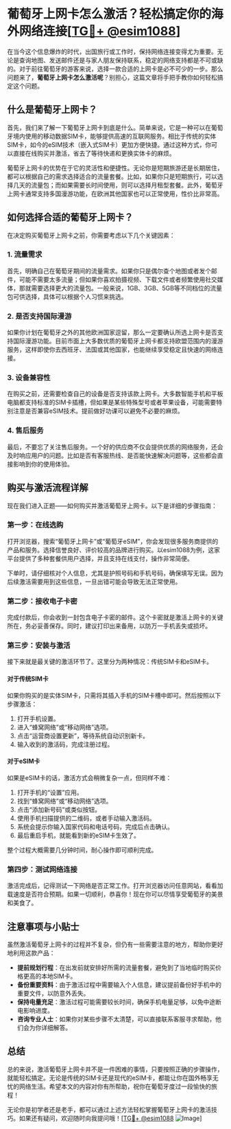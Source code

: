 # 葡萄牙上网卡怎么激活？轻松搞定你的海外网络连接[[TG💪+ @esim1088](https://t.me/s/esim1088)]

在当今这个信息爆炸的时代，出国旅行或工作时，保持网络连接变得尤为重要。无论是查询地图、发送邮件还是与家人朋友保持联系，稳定的网络支持都是不可或缺的。对于前往葡萄牙的游客来说，选择一款合适的上网卡是必不可少的一步。那么问题来了，**葡萄牙上网卡怎么激活呢**？别担心，这篇文章将手把手教你如何轻松搞定这个问题。

## 什么是葡萄牙上网卡？

首先，我们来了解一下葡萄牙上网卡到底是什么。简单来说，它是一种可以在葡萄牙境内使用的移动数据SIM卡，能够提供高速的互联网服务。相比于传统的实体SIM卡，如今的eSIM技术（嵌入式SIM卡）更加方便快捷。通过这种方式，你可以直接在线购买并激活，省去了等待快递和更换实体卡的麻烦。

葡萄牙上网卡的优势在于它的灵活性和便捷性。无论你是短期旅游还是长期居住，都可以根据自己的需求选择适合的流量套餐。比如，如果你只是短期旅行，可以选择几天的流量包；而如果需要长时间使用，则可以选择月租型套餐。此外，葡萄牙上网卡通常支持多国漫游功能，在欧洲其他国家也可以正常使用，性价比非常高。

## 如何选择合适的葡萄牙上网卡？

在决定购买葡萄牙上网卡之前，你需要考虑以下几个关键因素：

### 1. 流量需求

首先，明确自己在葡萄牙期间的流量需求。如果你只是偶尔查个地图或者发个邮件，可能不需要太多流量；但如果你喜欢拍摄视频、下载文件或者频繁使用社交媒体，那就需要选择更大的流量包。一般来说，1GB、3GB、5GB等不同档位的流量包可供选择，具体可以根据个人习惯来挑选。

### 2. 是否支持国际漫游

如果你计划在葡萄牙之外的其他欧洲国家逗留，那么一定要确认所选上网卡是否支持国际漫游功能。目前市面上大多数优质的葡萄牙上网卡都支持欧盟范围内的漫游服务，这样即使你去西班牙、法国或其他国家，也能继续享受稳定且快速的网络连接。

### 3. 设备兼容性

在购买之前，还需要检查自己的设备是否支持该款上网卡。大多数智能手机和平板电脑都支持标准的SIM卡插槽，但如果是某些特殊型号或者苹果设备，可能需要特别注意是否兼容eSIM技术。提前做好功课可以避免不必要的麻烦。

### 4. 售后服务

最后，不要忘了关注售后服务。一个好的供应商不仅会提供优质的网络服务，还会及时响应用户的问题。比如是否有客服热线、是否能快速解决问题等，这些都会直接影响到你的使用体验。

## 购买与激活流程详解

现在我们进入正题——如何购买并激活葡萄牙上网卡。以下是详细的步骤指南：

### 第一步：在线选购

打开浏览器，搜索“葡萄牙上网卡”或“葡萄牙eSIM”，你会发现很多服务商提供的产品和服务。选择信誉良好、评价较高的品牌进行购买。以esim1088为例，这家平台提供了多种套餐供用户选择，并且支持在线支付，操作非常简便。

下单时，请仔细核对个人信息，尤其是护照号码和手机号码，确保填写无误。因为后续激活需要用到这些信息，一旦出错可能会导致无法正常使用。

### 第二步：接收电子卡密

完成付款后，你会收到一封包含电子卡密的邮件。这个卡密就是激活上网卡的关键所在，务必妥善保存。同时，建议打印出来备用，以防万一手机丢失或损坏。

### 第三步：安装与激活

接下来就是最关键的激活环节了。这里分为两种情况：传统SIM卡和eSIM卡。

#### 对于传统SIM卡

如果你购买的是实体SIM卡，只需将其插入手机的SIM卡槽中即可。然后按照以下步骤激活：

1. 打开手机设置。
2. 进入“蜂窝网络”或“移动网络”选项。
3. 点击“运营商设置更新”，等待系统自动识别新卡。
4. 输入收到的激活码，完成注册过程。

#### 对于eSIM卡

如果是eSIM卡的话，激活方式会稍微复杂一点，但同样不难：

1. 打开手机的“设置”应用。
2. 找到“蜂窝网络”或“移动网络”选项。
3. 点击“添加新号码”或类似按钮。
4. 使用手机扫描提供的二维码，或者手动输入激活码。
5. 系统会提示你输入国家代码和电话号码，完成后点击确认。
6. 最后重启手机，就能看到新的eSIM卡生效了。

整个过程大概需要几分钟时间，耐心操作即可顺利完成。

### 第四步：测试网络连接

激活完成后，记得测试一下网络是否正常工作。打开浏览器访问任意网站，看看加载速度是否符合预期。如果一切顺利，恭喜你！现在你可以尽情享受葡萄牙的美景和美食了。

## 注意事项与小贴士

虽然激活葡萄牙上网卡的过程并不复杂，但仍有一些需要注意的地方，帮助你更好地利用这款产品：

- **提前规划行程**：在出发前就安排好所需的流量套餐，避免到了当地临时购买价格更高的本地SIM卡。
- **备份重要资料**：由于激活过程中需要输入个人信息，建议提前备份好手机中的重要文件，以防意外丢失。
- **保持电量充足**：激活过程可能需要较长时间，确保手机电量足够，以免中途断电影响进度。
- **咨询专业人士**：如果你对某些步骤不太清楚，可以直接联系客服寻求帮助，他们会为你详细解答。

## 总结

总的来说，激活葡萄牙上网卡并不是一件困难的事情，只要按照正确的步骤操作，就能轻松搞定。无论是传统的SIM卡还是现代的eSIM卡，都能让你在国外畅享无忧的网络生活。希望本文的内容对你有所帮助，祝你在葡萄牙度过一段愉快的旅程！

无论你是初学者还是老手，都可以通过上述方法轻松掌握葡萄牙上网卡的激活技巧。如果还有疑问，欢迎随时向我提问哦！[[TG💪+ @esim1088](https://t.me/s/esim1088) ![Image](https://i.postimg.cc/4NQfJmqS/Snipaste-2025-05-13-00-14-12.png)]